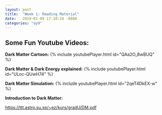 ```yaml
---
layout: post
title:  "Week 1: Reading Material"
date:   2019-01-09 17:10:24 -0800
categories: "ay9"
---
```


## Some Fun Youtube Videos:

**Dark Matter Cartoon:**
{% include youtubePlayer.html id="QAa2O_8wBUQ" %}


**Dark Matter & Dark Energy explained:**
{% include youtubePlayer.html id="ULoc-QUwH74" %}

**Dark Matter Simulation:**
{% include youtubePlayer.html id="2qeT4DkEX-w" %}

**Introduction to Dark Matter:**

https://ttt.astro.su.se/~ez/kurs/gradU/DM.pdf
